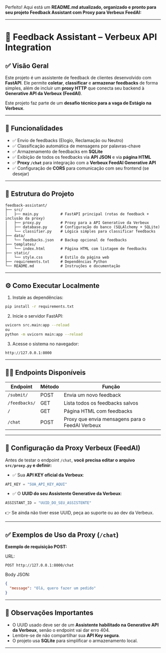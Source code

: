 Perfeito! Aqui está um **README.md atualizado, organizado e pronto para seu projeto Feedback Assistant com Proxy para Verbeux FeedAI:**

---

# 📢 Feedback Assistant – Verbeux API Integration

## ✅ Visão Geral

Este projeto é um assistente de feedback de clientes desenvolvido com **FastAPI**. Ele permite **coletar**, **classificar** e **armazenar feedbacks** de forma simples, além de incluir um **proxy HTTP** que conecta seu backend à **Generative API da Verbeux (FeedAI)**.

Este projeto faz parte de um **desafio técnico para a vaga de Estágio na Verbeux**.

---

## 🚀 Funcionalidades

* ✅ Envio de feedbacks (Elogio, Reclamação ou Neutro)
* ✅ Classificação automática de mensagens por palavras-chave
* ✅ Armazenamento de feedbacks em **SQLite**
* ✅ Exibição de todos os feedbacks via **API JSON** e via **página HTML**
* ✅ **Proxy `/chat`** para integração com a **Verbeux FeedAI Generative API**
* ✅ Configuração de **CORS** para comunicação com seu frontend (se desejar)

---

## 📂 Estrutura do Projeto

```
feedback-assistant/
├── src/
│   ├── main.py          # FastAPI principal (rotas de feedback + inclusão da proxy)
│   ├── proxy.py         # Proxy para a API Generative da Verbeux
│   ├── database.py      # Configuração do banco (SQLAlchemy + SQLite)
│   └── classifier.py    # Lógica simples para classificar feedbacks
├── data/
│   └── feedbacks.json   # Backup opcional de feedbacks
├── templates/
│   └── index.html       # Página HTML com listagem de feedbacks
├── static/
│   └── style.css        # Estilo da página web
├── requirements.txt     # Dependências Python
└── README.md            # Instruções e documentação
```

---

## ⚙️ Como Executar Localmente

1. Instale as dependências:

```bash
pip install -r requirements.txt
```

2. Inicie o servidor FastAPI:

```bash
uvicorn src.main:app --reload
ou
python -m uvicorn main:app --reload
```

3. Acesse o sistema no navegador:

```
http://127.0.0.1:8000
```

---

## 🧑‍💻 Endpoints Disponíveis

| Endpoint      | Método | Função                                          |
| ------------- | ------ | ----------------------------------------------- |
| `/submit/`    | POST   | Envia um novo feedback                          |
| `/feedbacks/` | GET    | Lista todos os feedbacks salvos                 |
| `/`           | GET    | Página HTML com feedbacks                       |
| `/chat`       | POST   | Proxy que envia mensagens para o FeedAI Verbeux |

---

## 🔑 Configuração da Proxy Verbeux (FeedAI)

Antes de testar o endpoint `/chat`, **você precisa editar o arquivo `src/proxy.py` e definir:**

* ✅ Sua **API KEY oficial da Verbeux**:

```python
API_KEY = "SUA_API_KEY_AQUI"
```

* ✅ O **UUID do seu Assistente Generative da Verbeux**:

```python
ASSISTANT_ID = "UUID_DO_SEU_ASSISTENTE"
```

👉 Se ainda não tiver esse UUID, peça ao suporte ou ao dev da Verbeux.

---

## ✅ Exemplos de Uso da Proxy (`/chat`)

**Exemplo de requisição POST:**

URL:

```
POST http://127.0.0.1:8000/chat
```

Body JSON:

```json
{
  "message": "Olá, quero fazer um pedido"
}
```

---

## 📝 Observações Importantes

* O UUID usado deve ser de um **Assistente habilitado na Generative API da Verbeux**, senão o endpoint vai dar erro 404.
* Lembre-se de não compartilhar sua **API Key segura**.
* O projeto usa **SQLite** para simplificar o armazenamento local.

---
